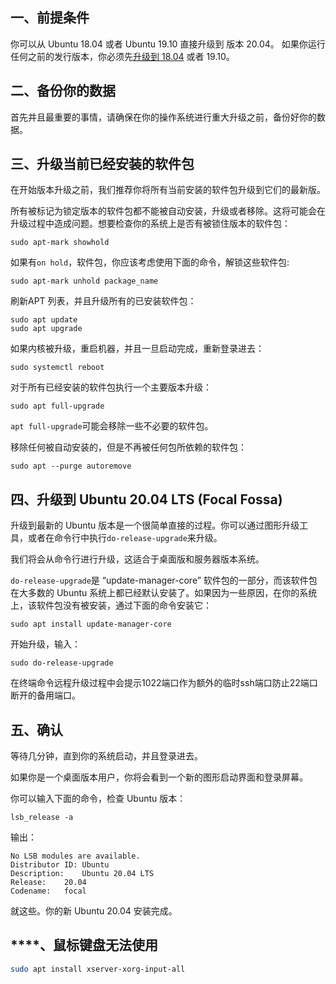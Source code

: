 ## 一、前提条件

你可以从 Ubuntu 18.04 或者 Ubuntu 19.10 直接升级到 版本 20.04。 如果你运行任何之前的发行版本，你必须先[升级到 18.04](https://link.zhihu.com/?target=https%3A//linuxize.com/post/how-to-upgrade-to-ubuntu-18-04-bionic-beaver/) 或者 19.10。



## 二、备份你的数据

首先并且最重要的事情，请确保在你的操作系统进行重大升级之前，备份好你的数据。



## 三、升级当前已经安装的软件包

在开始版本升级之前，我们推荐你将所有当前安装的软件包升级到它们的最新版。

所有被标记为锁定版本的软件包都不能被自动安装，升级或者移除。这将可能会在升级过程中造成问题。想要检查你的系统上是否有被锁住版本的软件包：

```text
sudo apt-mark showhold
```

如果有`on hold`，软件包，你应该考虑使用下面的命令，解锁这些软件包:

```text
sudo apt-mark unhold package_name
```

刷新APT 列表，并且升级所有的已安装软件包：

```text
sudo apt update
sudo apt upgrade
```

如果内核被升级，重启机器，并且一旦启动完成，重新登录进去：

```text
sudo systemctl reboot
```

对于所有已经安装的软件包执行一个主要版本升级：

```text
sudo apt full-upgrade
```

`apt full-upgrade`可能会移除一些不必要的软件包。

移除任何被自动安装的，但是不再被任何包所依赖的软件包：

```text
sudo apt --purge autoremove
```



## 四、升级到 Ubuntu 20.04 LTS (Focal Fossa)

升级到最新的 Ubuntu 版本是一个很简单直接的过程。你可以通过图形升级工具，或者在命令行中执行`do-release-upgrade`来升级。

我们将会从命令行进行升级，这适合于桌面版和服务器版本系统。

`do-release-upgrade`是 “update-manager-core” 软件包的一部分，而该软件包在大多数的 Ubuntu 系统上都已经默认安装了。如果因为一些原因，在你的系统上，该软件包没有被安装，通过下面的命令安装它：

```text
sudo apt install update-manager-core
```

开始升级，输入：

```text
sudo do-release-upgrade
```

在终端命令远程升级过程中会提示1022端口作为额外的临时ssh端口防止22端口断开的备用端口。



## 五、确认

等待几分钟，直到你的系统启动，并且登录进去。

如果你是一个桌面版本用户，你将会看到一个新的图形启动界面和登录屏幕。

你可以输入下面的命令，检查 Ubuntu 版本：

```text
lsb_release -a
```

输出：

```text
No LSB modules are available.
Distributor ID:	Ubuntu
Description:	Ubuntu 20.04 LTS
Release:	20.04
Codename:	focal
```

就这些。你的新 Ubuntu 20.04 安装完成。



## ****、鼠标键盘无法使用
```bash
sudo apt install xserver-xorg-input-all 
```
